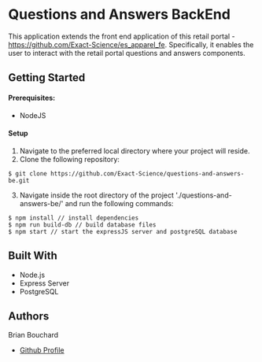 # Questions and Answers BackEnd
This application extends the front end application of this retail portal - https://github.com/Exact-Science/es_apparel_fe. Specifically, it enables the user to interact with the retail portal questions and answers components.

## Getting Started
#### Prerequisites:
- NodeJS

#### Setup
1. Navigate to the preferred local directory where your project will reside.
2. Clone the following repository:
```
$ git clone https://github.com/Exact-Science/questions-and-answers-be.git
```
3. Navigate inside the root directory of the project './questions-and-answers-be/' and run the following commands:
```
$ npm install // install dependencies
$ npm run build-db // build database files
$ npm start // start the expressJS server and postgreSQL database
```

## Built With
- Node.js
- Express Server
- PostgreSQL

## Authors
Brian Bouchard
- [Github Profile](https://github.com/bee-squared)